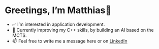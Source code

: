# Greetings, I’m Matthias👋

- ✅ I’m interested in application development.
- 🌱 Currently improving my C++ skills, by building an AI based on the MCTS.
- 📫 Feel free to write me a message here or on [LinkedIn](https://www.linkedin.com/in/matthias-maurer-ing/)
